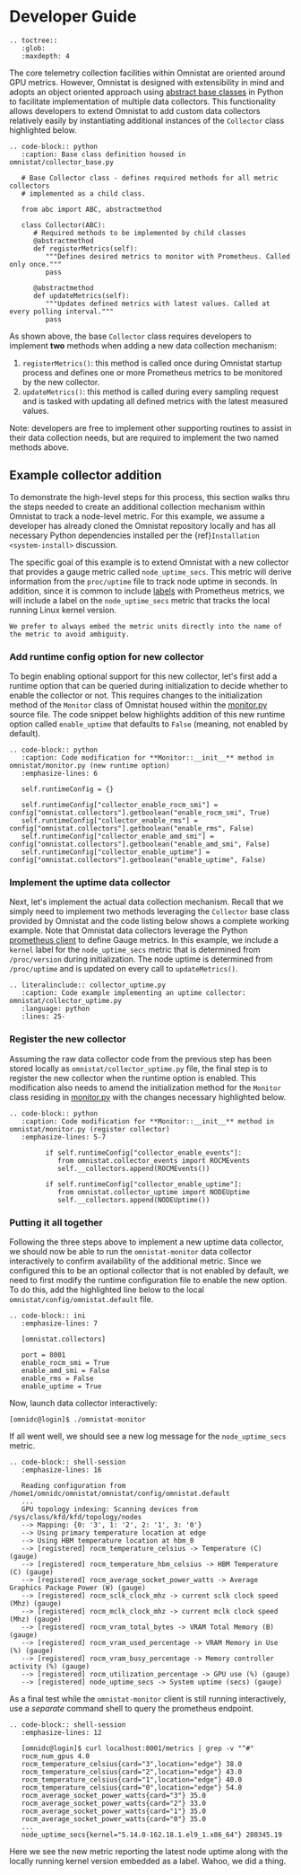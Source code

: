 # Developer Guide

```eval_rst
.. toctree::
   :glob:
   :maxdepth: 4
```

The core telemetry collection facilities within Omnistat are oriented around GPU metrics. However, Omnistat is designed with extensibility in mind and adopts an object oriented approach using [abstract base classes](https://docs.python.org/3/library/abc.html) in Python to facilitate implementation of multiple data collectors. This functionality allows developers to extend Omnistat to add custom data collectors relatively easily by instantiating additional instances of the `Collector` class highlighted below.

```eval_rst
.. code-block:: python
   :caption: Base class definition housed in omnistat/collector_base.py

   # Base Collector class - defines required methods for all metric collectors
   # implemented as a child class.

   from abc import ABC, abstractmethod

   class Collector(ABC):
      # Required methods to be implemented by child classes
      @abstractmethod
      def registerMetrics(self):
         """Defines desired metrics to monitor with Prometheus. Called only once."""
         pass

      @abstractmethod
      def updateMetrics(self):
         """Updates defined metrics with latest values. Called at every polling interval."""
         pass
```

As shown above, the base `Collector` class requires developers to implement **two** methods when adding a new data collection mechanism:

1. `registerMetrics()`: this method is called once during Omnistat startup process and defines one or more Prometheus metrics to be monitored by the new collector.
1. `updateMetrics()`: this method is called during every sampling request and is tasked with updating all defined metrics with the latest measured values.

Note: developers are free to implement other supporting routines to assist in their data collection needs, but are required to implement the two named methods above.

## Example collector addition
To demonstrate the high-level steps for this process, this section walks thru the steps needed to create an additional collection mechanism within Omnistat to track a node-level metric.  For this example, we assume a developer has already cloned the Omnistat repository locally and has all necessary Python dependencies installed per the {ref}`Installation <system-install>`  discussion.

The specific goal of this example is to extend Omnistat with a new collector that provides a gauge metric called `node_uptime_secs`. This metric will derive information from the `proc/uptime` file to track node uptime in seconds.  In addition, since it is common to include [labels](https://prometheus.io/docs/practices/naming/#labels) with Prometheus metrics, we will include a label on the `node_uptime_secs` metric that tracks the local running Linux kernel version.

```{note}
We prefer to always embed the metric units directly into the name of the metric to avoid ambiguity.
```

### Add runtime config option for new collector

To begin enabling optional support for this new collector, let's first add a runtime option that can be queried during initialization to decide whether to enable the collector or not.  This requires changes to the initialization method of the `Monitor` class of Omnistat housed within the [monitor.py](https://github.com/ROCm/omnistat/blob/main/omnistat/monitor.py) source file. The code snippet below highlights addition of this new runtime option called `enable_uptime` that defaults to `False` (meaning, not enabled by default).

```eval_rst
.. code-block:: python
   :caption: Code modification for **Monitor::__init__** method in omnistat/monitor.py (new runtime option)
   :emphasize-lines: 6

   self.runtimeConfig = {}

   self.runtimeConfig["collector_enable_rocm_smi"] = config["omnistat.collectors"].getboolean("enable_rocm_smi", True)
   self.runtimeConfig["collector_enable_rms"] = config["omnistat.collectors"].getboolean("enable_rms", False)
   self.runtimeConfig["collector_enable_amd_smi"] = config["omnistat.collectors"].getboolean("enable_amd_smi", False)
   self.runtimeConfig["collector_enable_uptime"] = config["omnistat.collectors"].getboolean("enable_uptime", False)
```

### Implement the uptime data collector

Next, let's implement the actual data collection mechanism. Recall that we simply need to implement two methods leveraging the `Collector` base class provided by Omnistat and the code listing below shows a complete working example.  Note that Omnistat data collectors leverage the Python [prometheus client](https://github.com/prometheus/client_python) to define Gauge metrics. In this example, we include a `kernel` label for the `node_uptime_secs` metric that is determined from `/proc/version` during initialization. The node uptime is determined from `/proc/uptime` and is updated on every call to `updateMetrics()`.

```eval_rst
.. literalinclude:: collector_uptime.py
   :caption: Code example implementing an uptime collector: omnistat/collector_uptime.py
   :language: python
   :lines: 25-
```

### Register the new collector

Assuming the raw data collector code from the previous step has been stored locally as `omnistat/collector_uptime.py` file, the final step is to register the new collector when the runtime option is enabled.  This modification also needs to amend the initialization method for the `Monitor` class residing in [monitor.py](https://github.com/ROCm/omnistat/blob/main/omnistat/monitor.py) with the changes necessary highlighted below.

```eval_rst
.. code-block:: python
   :caption: Code modification for **Monitor::__init__** method in omnistat/monitor.py (register collector)
   :emphasize-lines: 5-7

         if self.runtimeConfig["collector_enable_events"]:
            from omnistat.collector_events import ROCMEvents
            self.__collectors.append(ROCMEvents())

         if self.runtimeConfig["collector_enable_uptime"]:
            from omnistat.collector_uptime import NODEUptime
            self.__collectors.append(NODEUptime())
```

### Putting it all together

Following the three steps above to implement a new uptime data collector, we should now be able to run the `omnistat-monitor` data collector interactively to confirm availability of the additional metric.  Since we configured this to be an optional collector that is not enabled by default, we need to first modify the runtime configuration file to enable the new option. To do this, add the highlighted line below to the local `omnistat/config/omnistat.default` file.

```eval_rst
.. code-block:: ini
   :emphasize-lines: 7

   [omnistat.collectors]

   port = 8001
   enable_rocm_smi = True
   enable_amd_smi = False
   enable_rms = False
   enable_uptime = True
```

Now, launch data collector interactively:

```shell-session
[omnidc@login]$ ./omnistat-monitor
```

If all went well, we should see a new log message for the `node_uptime_secs` metric.

```eval_rst
.. code-block:: shell-session
   :emphasize-lines: 16

   Reading configuration from /home1/omnidc/omnistat/omnistat/config/omnistat.default
   ...
   GPU topology indexing: Scanning devices from /sys/class/kfd/kfd/topology/nodes
   --> Mapping: {0: '3', 1: '2', 2: '1', 3: '0'}
   --> Using primary temperature location at edge
   --> Using HBM temperature location at hbm_0
   --> [registered] rocm_temperature_celsius -> Temperature (C) (gauge)
   --> [registered] rocm_temperature_hbm_celsius -> HBM Temperature (C) (gauge)
   --> [registered] rocm_average_socket_power_watts -> Average Graphics Package Power (W) (gauge)
   --> [registered] rocm_sclk_clock_mhz -> current sclk clock speed (Mhz) (gauge)
   --> [registered] rocm_mclk_clock_mhz -> current mclk clock speed (Mhz) (gauge)
   --> [registered] rocm_vram_total_bytes -> VRAM Total Memory (B) (gauge)
   --> [registered] rocm_vram_used_percentage -> VRAM Memory in Use (%) (gauge)
   --> [registered] rocm_vram_busy_percentage -> Memory controller activity (%) (gauge)
   --> [registered] rocm_utilization_percentage -> GPU use (%) (gauge)
   --> [registered] node_uptime_secs -> System uptime (secs) (gauge)
```

As a final test while the `omnistat-monitor` client is still running interactively, use a *separate* command shell to query the prometheus endpoint.


```eval_rst
.. code-block:: shell-session
   :emphasize-lines: 12

   [omnidc@login]$ curl localhost:8001/metrics | grep -v "^#"
   rocm_num_gpus 4.0
   rocm_temperature_celsius{card="3",location="edge"} 38.0
   rocm_temperature_celsius{card="2",location="edge"} 43.0
   rocm_temperature_celsius{card="1",location="edge"} 40.0
   rocm_temperature_celsius{card="0",location="edge"} 54.0
   rocm_average_socket_power_watts{card="3"} 35.0
   rocm_average_socket_power_watts{card="2"} 33.0
   rocm_average_socket_power_watts{card="1"} 35.0
   rocm_average_socket_power_watts{card="0"} 35.0
   ...
   node_uptime_secs{kernel="5.14.0-162.18.1.el9_1.x86_64"} 280345.19
```

Here we see the new metric reporting the latest node uptime along with the locally running kernel version embedded as a label.  Wahoo, we did a thing.